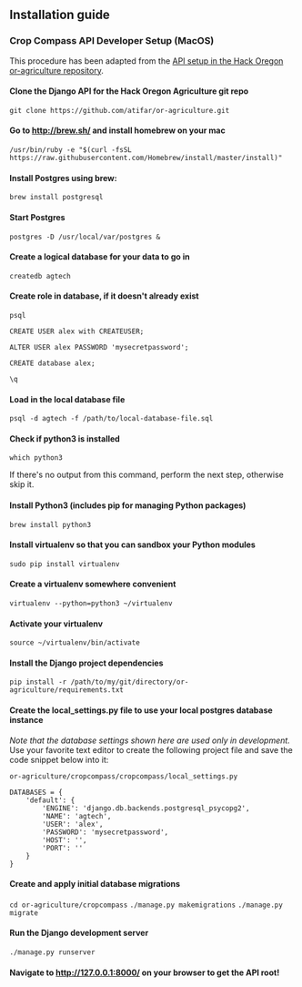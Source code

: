 ## Installation guide

### Crop Compass API Developer Setup (MacOS)

This procedure has been adapted from the [API setup in the Hack Oregon or-agriculture repository](https://github.com/hackoregon/or-agriculture/blob/master/api/cropcompass-api-setup.mkdn).

#### Clone the Django API for the Hack Oregon Agriculture git repo
`git clone https://github.com/atifar/or-agriculture.git`

#### Go to http://brew.sh/ and install homebrew on your mac
`/usr/bin/ruby -e "$(curl -fsSL https://raw.githubusercontent.com/Homebrew/install/master/install)"`

#### Install Postgres using brew:
`brew install postgresql`

#### Start Postgres
`postgres -D /usr/local/var/postgres &`

#### Create a logical database for your data to go in
`createdb agtech`

#### Create role in database, if it doesn't already exist

`psql`

`CREATE USER alex with CREATEUSER;`

`ALTER USER alex PASSWORD 'mysecretpassword';`

`CREATE database alex;`

`\q`

#### Load in the local database file
`psql -d agtech -f /path/to/local-database-file.sql`

#### Check if python3 is installed
`which python3`

If there's no output from this command, perform the next step, otherwise skip it.

#### Install Python3 (includes pip for managing Python packages)
`brew install python3`

#### Install virtualenv so that you can sandbox your Python modules
`sudo pip install virtualenv`

#### Create a virtualenv somewhere convenient
`virtualenv --python=python3 ~/virtualenv`

#### Activate your virtualenv
`source ~/virtualenv/bin/activate`

#### Install the Django project dependencies
`pip install -r /path/to/my/git/directory/or-agriculture/requirements.txt`

#### Create the local_settings.py file to use your local postgres database instance

*Note that the database settings shown here are used only in development.* Use your favorite text editor to create the following project file and save the code snippet below into it:

`or-agriculture/cropcompass/cropcompass/local_settings.py`

```
DATABASES = {
    'default': {
        'ENGINE': 'django.db.backends.postgresql_psycopg2',
        'NAME': 'agtech',
        'USER': 'alex',
        'PASSWORD': 'mysecretpassword',
        'HOST': '',
        'PORT': ''
    }
}
```

#### Create and apply initial database migrations
`cd or-agriculture/cropcompass`
`./manage.py makemigrations`
`./manage.py migrate`

#### Run the Django development server
`./manage.py runserver`

#### Navigate to http://127.0.0.1:8000/ on your browser to get the API root!
